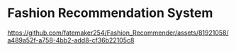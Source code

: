 # Fashion Recommendation System


https://github.com/fatemaker254/Fashion_Recommender/assets/81921058/a489a52f-a758-4bb2-add8-cf36b22105c8

